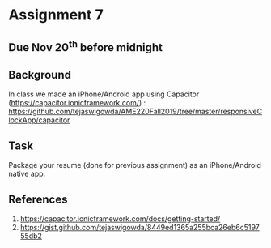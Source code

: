 # Assignment 7

## Due Nov 20<sup>th</sup> before midnight

## Background

In class we made an iPhone/Android app using Capacitor
(https://capacitor.ionicframework.com/) : https://github.com/tejaswigowda/AME220Fall2019/tree/master/responsiveClockApp/capacitor


## Task

Package your resume (done for previous assignment) as an iPhone/Android native app.

## References

1. https://capacitor.ionicframework.com/docs/getting-started/
2. https://gist.github.com/tejaswigowda/8449ed1365a255bca26eb6c519755db2
